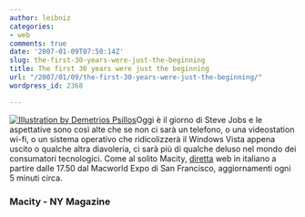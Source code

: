 ```yaml
---
author: leibniz
categories:
- web
comments: true
date: '2007-01-09T07:50:14Z'
slug: the-first-30-years-were-just-the-beginning
title: The first 30 years were just the beginning
url: "/2007/01/09/the-first-30-years-were-just-the-beginning/"
wordpress_id: 2368

---
```

[![Illustration by Demetrios Psillos](http://newyorkmetro.com/news/politics/powergrid/anderson070115_198.jpg)](http://nymag.com/news/politics/powergrid/26302/index.html)Oggi è il giorno di Steve Jobs e le aspettative sono così alte che se non ci sarà un telefono, o una videostation wi-fi, o un sistema operativo che ridicolizzerà il Windows Vista appena uscito o qualche altra diavoleria, ci sarà più di qualche deluso nel mondo dei consumatori tecnologici. Come al solito Macity, [diretta](http://www.macitynet.it/keynote/) web in italiano a partire dalle 17.50  dal Macworld Expo di San Francisco, aggiornamenti ogni 5 minuti circa.


### Macity - NY Magazine
